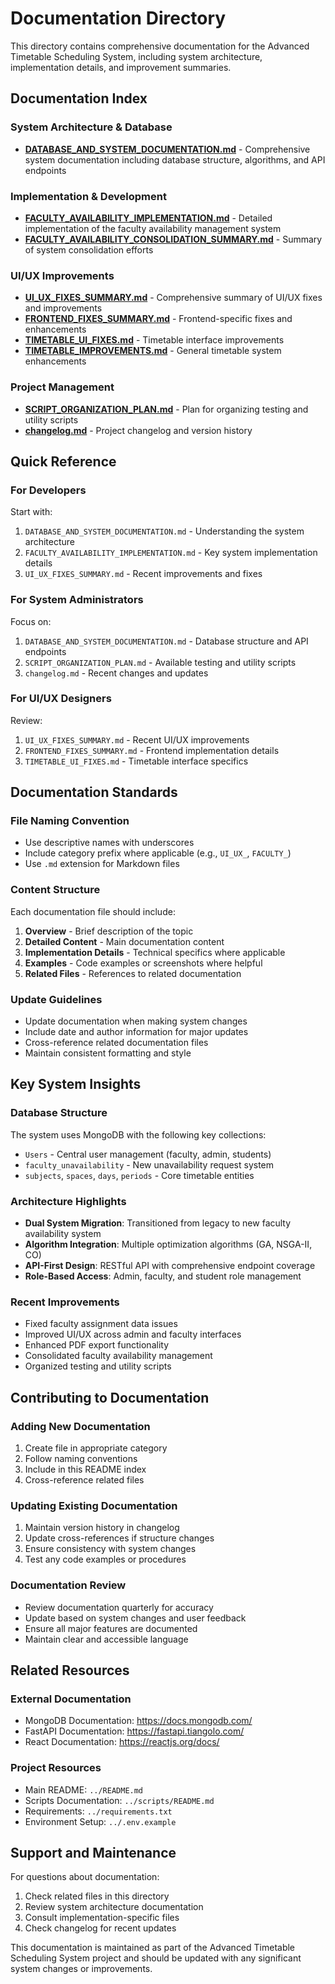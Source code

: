 # Documentation Directory

This directory contains comprehensive documentation for the Advanced Timetable Scheduling System, including system architecture, implementation details, and improvement summaries.

## Documentation Index

### System Architecture & Database
- **[DATABASE_AND_SYSTEM_DOCUMENTATION.md](DATABASE_AND_SYSTEM_DOCUMENTATION.md)** - Comprehensive system documentation including database structure, algorithms, and API endpoints

### Implementation & Development
- **[FACULTY_AVAILABILITY_IMPLEMENTATION.md](FACULTY_AVAILABILITY_IMPLEMENTATION.md)** - Detailed implementation of the faculty availability management system
- **[FACULTY_AVAILABILITY_CONSOLIDATION_SUMMARY.md](FACULTY_AVAILABILITY_CONSOLIDATION_SUMMARY.md)** - Summary of system consolidation efforts

### UI/UX Improvements
- **[UI_UX_FIXES_SUMMARY.md](UI_UX_FIXES_SUMMARY.md)** - Comprehensive summary of UI/UX fixes and improvements
- **[FRONTEND_FIXES_SUMMARY.md](FRONTEND_FIXES_SUMMARY.md)** - Frontend-specific fixes and enhancements
- **[TIMETABLE_UI_FIXES.md](TIMETABLE_UI_FIXES.md)** - Timetable interface improvements
- **[TIMETABLE_IMPROVEMENTS.md](TIMETABLE_IMPROVEMENTS.md)** - General timetable system enhancements

### Project Management
- **[SCRIPT_ORGANIZATION_PLAN.md](SCRIPT_ORGANIZATION_PLAN.md)** - Plan for organizing testing and utility scripts
- **[changelog.md](changelog.md)** - Project changelog and version history

## Quick Reference

### For Developers
Start with:
1. `DATABASE_AND_SYSTEM_DOCUMENTATION.md` - Understanding the system architecture
2. `FACULTY_AVAILABILITY_IMPLEMENTATION.md` - Key system implementation details
3. `UI_UX_FIXES_SUMMARY.md` - Recent improvements and fixes

### For System Administrators
Focus on:
1. `DATABASE_AND_SYSTEM_DOCUMENTATION.md` - Database structure and API endpoints
2. `SCRIPT_ORGANIZATION_PLAN.md` - Available testing and utility scripts
3. `changelog.md` - Recent changes and updates

### For UI/UX Designers
Review:
1. `UI_UX_FIXES_SUMMARY.md` - Recent UI/UX improvements
2. `FRONTEND_FIXES_SUMMARY.md` - Frontend implementation details
3. `TIMETABLE_UI_FIXES.md` - Timetable interface specifics

## Documentation Standards

### File Naming Convention
- Use descriptive names with underscores
- Include category prefix where applicable (e.g., `UI_UX_`, `FACULTY_`)
- Use `.md` extension for Markdown files

### Content Structure
Each documentation file should include:
1. **Overview** - Brief description of the topic
2. **Detailed Content** - Main documentation content
3. **Implementation Details** - Technical specifics where applicable
4. **Examples** - Code examples or screenshots where helpful
5. **Related Files** - References to related documentation

### Update Guidelines
- Update documentation when making system changes
- Include date and author information for major updates
- Cross-reference related documentation files
- Maintain consistent formatting and style

## Key System Insights

### Database Structure
The system uses MongoDB with the following key collections:
- `Users` - Central user management (faculty, admin, students)
- `faculty_unavailability` - New unavailability request system
- `subjects`, `spaces`, `days`, `periods` - Core timetable entities

### Architecture Highlights
- **Dual System Migration**: Transitioned from legacy to new faculty availability system
- **Algorithm Integration**: Multiple optimization algorithms (GA, NSGA-II, CO)
- **API-First Design**: RESTful API with comprehensive endpoint coverage
- **Role-Based Access**: Admin, faculty, and student role management

### Recent Improvements
- Fixed faculty assignment data issues
- Improved UI/UX across admin and faculty interfaces
- Enhanced PDF export functionality
- Consolidated faculty availability management
- Organized testing and utility scripts

## Contributing to Documentation

### Adding New Documentation
1. Create file in appropriate category
2. Follow naming conventions
3. Include in this README index
4. Cross-reference related files

### Updating Existing Documentation
1. Maintain version history in changelog
2. Update cross-references if structure changes
3. Ensure consistency with system changes
4. Test any code examples or procedures

### Documentation Review
- Review documentation quarterly for accuracy
- Update based on system changes and user feedback
- Ensure all major features are documented
- Maintain clear and accessible language

## Related Resources

### External Documentation
- MongoDB Documentation: https://docs.mongodb.com/
- FastAPI Documentation: https://fastapi.tiangolo.com/
- React Documentation: https://reactjs.org/docs/

### Project Resources
- Main README: `../README.md`
- Scripts Documentation: `../scripts/README.md`
- Requirements: `../requirements.txt`
- Environment Setup: `../.env.example`

## Support and Maintenance

For questions about documentation:
1. Check related files in this directory
2. Review system architecture documentation
3. Consult implementation-specific files
4. Check changelog for recent updates

This documentation is maintained as part of the Advanced Timetable Scheduling System project and should be updated with any significant system changes or improvements.
